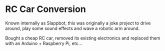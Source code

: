 # RC Car Conversion

Known internally as Slappbot, this was originally a joke project to drive around, play some sound effects and wave a robotic arm around.  

Bought a cheap RC car, removed its existing electronics and replaced them with an Arduino + Raspberry Pi, etc...
